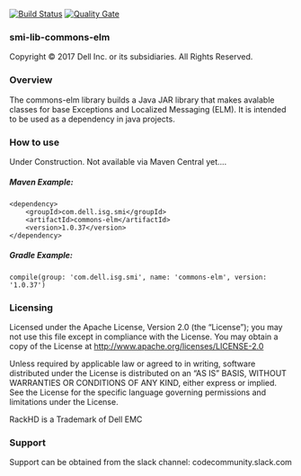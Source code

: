 [![Build Status](https://travis-ci.org/RackHD/smi-lib-commons-elm.svg?branch=master)](https://travis-ci.org/RackHD/smi-lib-commons-elm) [![Quality Gate](https://sonarqube.com/api/badges/gate?key=com.dell.isg.smi:commons-elm)](https://sonarqube.com/dashboard?id=com.dell.isg.smi%3Acommons-elm)

### smi-lib-commons-elm

Copyright © 2017 Dell Inc. or its subsidiaries.  All Rights Reserved. 

### Overview

The commons-elm library builds a Java JAR library that makes avalable classes for base Exceptions and Localized Messaging (ELM).  It is intended to be used as a dependency in java projects.

### How to use
Under Construction. Not available via Maven Central yet.... 

##### Maven Example:
~~~
<dependency>
    <groupId>com.dell.isg.smi</groupId>
    <artifactId>commons-elm</artifactId>
    <version>1.0.37</version>
</dependency>
~~~

##### Gradle Example:
~~~
compile(group: 'com.dell.isg.smi', name: 'commons-elm', version: '1.0.37')
~~~


### Licensing

Licensed under the Apache License, Version 2.0 (the “License”); you may not use this file except in compliance with the License. You may obtain a copy of the License at http://www.apache.org/licenses/LICENSE-2.0

Unless required by applicable law or agreed to in writing, software distributed under the License is distributed on an “AS IS” BASIS, WITHOUT WARRANTIES OR CONDITIONS OF ANY KIND, either express or implied. See the License for the specific language governing permissions and limitations under the License.

RackHD is a Trademark of Dell EMC


### Support
Support can be obtained from the slack channel:
codecommunity.slack.com

